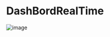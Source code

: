 # DashBordRealTime


![image](https://user-images.githubusercontent.com/48540103/139588120-a8bb0a0e-6128-448e-9c96-95cd673656e2.png)
